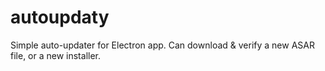 # autoupdaty
Simple auto-updater for Electron app. Can download &amp; verify a new ASAR file, or a new installer.
